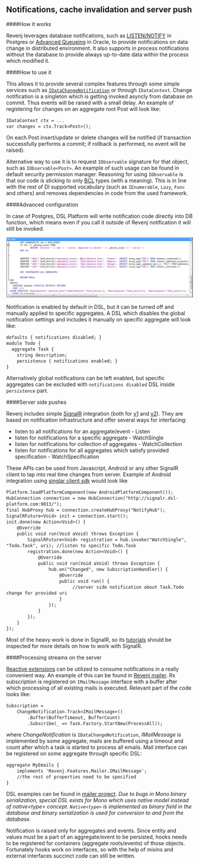## Notifications, cache invalidation and server push

####How it works

Revenj leverages database notifications, such as [LISTEN/NOTIFY](http://www.postgresql.org/docs/9.1/static/sql-notify.html) in Postgres or [Advanced Queueing](http://docs.oracle.com/cd/B10501_01/appdev.920/a96587/qintro.htm) in Oracle, to provide notifications on data change in distributed environment. It also supports in process notifications without the database to provide always up-to-date data within the process which modified it.

####How to use it

This allows it to provide several complex features through some simple services such as [`IDataChangeNotification`](https://github.com/ngs-doo/revenj/blob/master/Code/Domain/Revenj.DomainPatterns.Interface/Notification.cs) or through `IDataContext`. Change notification is a singleton which is getting invoked asyncly from database on commit. Thus events will be raised with a small delay. An example of registering for changes on an aggregate root Post will look like:

    IDataContext ctx = ...
    var changes = ctx.Track<Post>();

On each Post insert/update or delete changes will be notified (if transaction successfully performs a commit; if rollback is performed, no event will be raised).

Alternative way to use it is to request `IObservable` signature for that object, such as `IObservable<Post>`. An example of such usage can be found in default security permission manager. Reasoning for using `IObservable` is that our code is sticking to only [BCL](http://en.wikipedia.org/wiki/Standard_Libraries_%28CLI%29) types (with a meaning). This is in line with the rest of DI supported vocabulary (such as `IEnumerable`, `Lazy`, `Func` and others) and removes dependencies in code from the used framework.

####Advanced configuration

In case of Postgres, DSL Platform will write notification code directly into DB function, which means even if you call it outside of Revenj notification it will still be invoked. 

![DB notify](pictures/postgres-notify.png)

Notification is enabled by default in DSL, but it can be turned off and manually applied to specific aggregates. A DSL which disables the global notification settings and includes it manually on specific aggregate will look like:

    defaults { notifications disabled; }
    module Todo {
      aggregate Task {
		string description;
        persistence { notifications enabled; }
	}

Alternatively global notifications can be left enabled, but specific aggregates can be excluded with `notifications disabled` DSL inside `persistence` part. 

####Server side pushes

Revenj includes simple [SignalR](http://signalr.net/) integration (both for [v1](https://github.com/ngs-doo/revenj/tree/master/Code/Server/Revenj.SignalRWeb) and [v2](https://github.com/ngs-doo/revenj/tree/master/Code/Server/Revenj.SignalR2SelfHost)). They are based on notification infrastructure and offer several ways for interfacing:

 * listen to all notifications for an aggregate/event - Listen
 * listen for notifications for a specific aggregate - WatchSingle
 * listen for notifications for collection of aggregates - WatchCollection
 * listen for notifications for all aggregates which satisfy provided specification - WatchSpecification

These APIs can be used from Javascript, Android or any other SignalR client to tap into real time changes from server. Example of Android integration using [singlar client sdk](https://github.com/SignalR/java-client) would look like

    Platform.loadPlatformComponent(new AndroidPlatformComponent());
    HubConnection connection = new HubConnection("http://signalr.dsl-platform.com:9013/");
    final HubProxy hub = connection.createHubProxy("NotifyHub");
    SignalRFuture<Void> init = connection.start();
    init.done(new Action<Void>() {
        @Override
        public void run(Void aVoid) throws Exception {
            SignalRFuture<Void> registration = hub.invoke("WatchSingle", "Todo.Task", uri); //listen to specific Todo.Task
            registration.done(new Action<Void>() {
                @Override
                public void run(Void aVoid) throws Exception {
                    hub.on("Changed", new SubscriptionHandler() {
                        @Override
                        public void run() {
                             //server side notification about Task.Todo change for provided uri
                        }
                    });
                }
            });
        }
    });

Most of the heavy work is done in SignalR, so its [tutorials](https://github.com/SignalR/SignalR/wiki/SignalR-JS-Client) should be inspected for more details on how to work with SignalR. 

####Processing streams on the server

[Reactive extensions](http://msdn.microsoft.com/en-us/data/gg577609.aspx) can be utilized to consume notifications in a really convenient way. An example of this can be found in [Revenj mailer](https://github.com/ngs-doo/revenj/blob/master/Code/Features/Revenj.Features.Mailer/QueueProcessor.cs). Rx subscription is registered on `IMailMessage` interface with a buffer after which processing of all existing mails is executed. Relevant part of the code looks like:

    Subscription =
        ChangeNotification.Track<IMailMessage>()
            .Buffer(BufferTimeout, BufferCount)
            .Subscribe(_ => Task.Factory.StartNew(ProcessAll));
 
where *ChangeNotification* is `IDataChangeNotification`, *IMailMessage* is implemented by some aggregate, mails are buffered using a timeout and count after which a task is started to process all emails. Mail interface can be registered on some aggregate through specific DSL:

    aggregate MyEmails {
        implements 'Revenj.Features.Mailer.IMailMessage';
        //the rest of properties need to be specified
    }

DSL examples can be found in [mailer project](https://github.com/ngs-doo/revenj/tree/master/Code/Features/Revenj.Features.Mailer/DSL). *Due to bugs in Mono binary serialization, special DSL exists for Mono which uses native model instead of native&lt;type&gt; concept. `Native<type>` is implemented as binary field in the database and binary serialization is used for conversion to and from the database.*

Notification is raised only for aggregates and events. Since entity and values must be a part of an aggregate/event to be persisted, hooks needs to be registered for containers (aggregate roots/events) of those objects. Fortunately hooks work on interfaces, so with the help of mixins and external interfaces succinct code can still be written. 